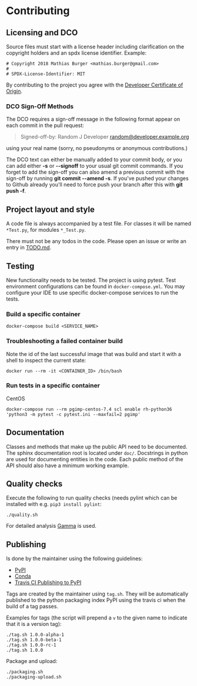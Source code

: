 # Contributing

## Licensing and DCO

Source files must start with a license header including clarification on the copyright holders and an 
spdx license identifier. Example:

```
# Copyright 2018 Mathias Burger <mathias.burger@gmail.com>
#
# SPDX-License-Identifier: MIT
```

By contributing to the project you agree with the [Developer Certificate of Origin](DCO.md).

### DCO Sign-Off Methods
 
The DCO requires a sign-off message in the following format appear on each commit in the pull request:
 
> Signed-off-by: Random J Developer <random@developer.example.org>
 
using your real name (sorry, no pseudonyms or anonymous contributions.)
 
The DCO text can either be manually added to your commit body, or you can add either **-s** or **--signoff** to 
your usual git commit commands. If you forget to add the sign-off you can also amend a previous commit with the 
sign-off by running **git commit --amend -s**. If you've pushed your changes to Github already you'll need to 
force push your branch after this with **git push -f**.

## Project layout and style

A code file is always accompanied by a test file. For classes it will be named `*Test.py`, for modules 
`*_Test.py`.

There must not be any todos in the code. Please open an issue or write an entry in [TODO.md](TODO.md).

## Testing

New functionality needs to be tested. The project is using pytest. Test environment configurations can be found 
in `docker-compose.yml`. You may configure your IDE to use specific docker-compose services to run the tests.

### Build a specific container

```
docker-compose build <SERVICE_NAME>
```

### Troubleshooting a failed container build

Note the id of the last successful image that was build and start it with a shell to inspect the current state:

```
docker run --rm -it <CONTAINER_ID> /bin/bash
```

### Run tests in a specific container

CentOS
```
docker-compose run --rm pgimp-centos-7.4 scl enable rh-python36 'python3 -m pytest -c pytest.ini --maxfail=2 pgimp'
```

## Documentation

Classes and methods that make up the public API need to be documented. The sphinx documentation root is located 
under `doc/`. Docstrings in python are used for documenting entities in the code. Each public method of the API 
should also have a minimum working example.

## Quality checks

Execute the following to run quality checks (needs pylint which can be installed with e.g. `pip3 install pylint`:
```
./quality.sh
```

For detailed analysis [Gamma](https://mburger.os.mygamma.io) is used.

## Publishing

Is done by the maintainer using the following guidelines:
* [PyPI](https://python-packaging.readthedocs.io/en/latest/minimal.html)
* [Conda](https://conda.io/docs/user-guide/tutorials/build-pkgs.html)
* [Travis CI Publishing to PyPI](https://docs.travis-ci.com/user/deployment/pypi/)

Tags are created by the maintainer using `tag.sh`. They will be automatically published to the python packaging 
index PyPI using the travis ci when the build of a tag passes.

Examples for tags (the script will prepend a `v` to the given name to indicate that it is a version tag):

```
./tag.sh 1.0.0-alpha-1
./tag.sh 1.0.0-beta-1
./tag.sh 1.0.0-rc-1
./tag.sh 1.0.0
```

Package and upload:
```
./packaging.sh
./packaging-upload.sh
```
